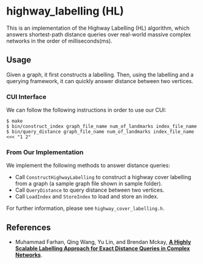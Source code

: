 # highway_labelling (HL)

This is an implementation of the Highway Labelling (HL) algorithm, which answers shortest-path distance queries over real-world massive complex networks in the order of milliseconds(ms).

## Usage
Given a graph, it first constructs a labelling. Then, using the labelling and a querying framework, it can quickly answer distance between two vertices.

### CUI Interface
We can follow the following instructions in order to use our CUI:

    $ make
    $ bin/construct_index graph_file_name num_of_landmarks index_file_name
    $ bin/query_distance graph_file_name num_of_landmarks index_file_name <<< "1 2"


### From Our Implementation

We implement the following methods to answer distance queries:

* Call `ConstructHighwayLabelling` to construct a highway cover labelling from a graph (a sample graph file shown in sample folder).
* Call `QueryDistance` to query distance between two vertices.
* Call `LoadIndex` and `StoreIndex` to load and store an index.

For further information, please see `highway_cover_labelling.h`.

## References

* Muhammad Farhan, Qing Wang, Yu Lin, and Brendan Mckay, **[A Highly Scalable Labelling Approach for Exact Distance
Queries in Complex Networks](https://arxiv.org/pdf/1812.02363.pdf)**.
